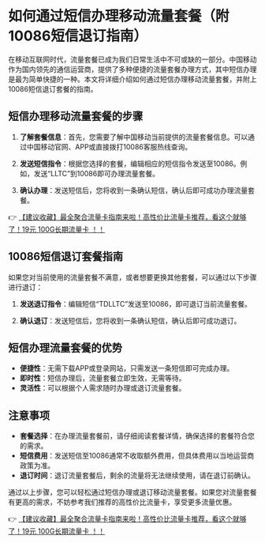 # 如何通过短信办理移动流量套餐（附10086短信退订指南）

在移动互联网时代，流量套餐已成为我们日常生活中不可或缺的一部分。中国移动作为国内领先的通信运营商，提供了多种便捷的流量套餐办理方式，其中短信办理是最为简单快捷的一种。本文将详细介绍如何通过短信办理移动流量套餐，并附上10086短信退订套餐的指南。

## 短信办理移动流量套餐的步骤

1. **了解套餐信息**：首先，您需要了解中国移动当前提供的流量套餐信息。可以通过中国移动官网、APP或直接拨打10086客服热线查询。

2. **发送短信指令**：根据您选择的套餐，编辑相应的短信指令发送至10086。例如，发送“LLTC”到10086即可办理流量套餐。

3. **确认办理**：发送短信后，您将收到一条确认短信，确认后即可成功办理流量套餐。

👉 [【建议收藏】最全聚合流量卡指南来啦！高性价比流量卡推荐，看这个就够了！19元 100G长期流量卡 ！！](https://bit.ly/Liuliangka)

## 10086短信退订套餐指南

如果您对当前使用的流量套餐不满意，或者想要更换其他套餐，可以通过以下步骤进行退订：

1. **发送退订指令**：编辑短信“TDLLTC”发送至10086，即可退订当前流量套餐。

2. **确认退订**：发送短信后，您将收到一条确认短信，确认后即可成功退订。

## 短信办理流量套餐的优势

- **便捷性**：无需下载APP或登录网站，只需发送一条短信即可完成办理。
- **即时性**：短信办理后，流量套餐立即生效，无需等待。
- **灵活性**：可以根据个人需求随时办理或退订流量套餐。

## 注意事项

- **套餐选择**：在办理流量套餐前，请仔细阅读套餐详情，确保选择的套餐符合您的需求。
- **短信费用**：发送短信至10086通常不收取额外费用，但具体费用以当地运营商政策为准。
- **退订时间**：退订流量套餐后，剩余的流量将无法继续使用，请在退订前确认。

通过以上步骤，您可以轻松通过短信办理或退订移动流量套餐。如果您对流量套餐有更高的需求，不妨参考我们推荐的高性价比流量卡，享受更多流量优惠。

👉 [【建议收藏】最全聚合流量卡指南来啦！高性价比流量卡推荐，看这个就够了！19元 100G长期流量卡 ！！](https://bit.ly/Liuliangka)